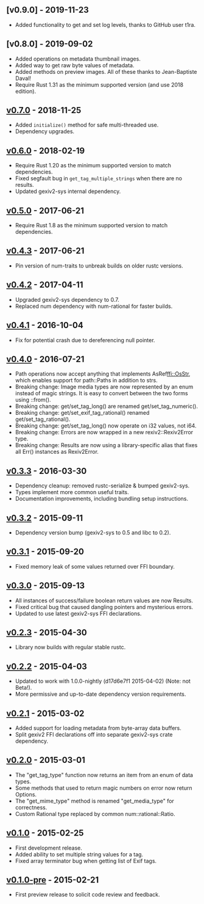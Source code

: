 ## [v0.9.0] - 2019-11-23
  * Added functionality to get and set log levels, thanks to GitHub user t1ra.

## [v0.8.0] - 2019-09-02
  * Added operations on metadata thumbnail images.
  * Added way to get raw byte values of metadata.
  * Added methods on preview images. All of these thanks to Jean-Baptiste Daval!
  * Require Rust 1.31 as the minimum supported version (and use 2018 edition).

## [v0.7.0] - 2018-11-25
  * Added `initialize()` method for safe multi-threaded use.
  * Dependency upgrades.

## [v0.6.0] - 2018-02-19
  * Require Rust 1.20 as the minimum supported version to match dependencies.
  * Fixed segfault bug in `get_tag_multiple_strings` when there are no results.
  * Updated gexiv2-sys internal dependency.

## [v0.5.0] - 2017-06-21
  * Require Rust 1.8 as the minimum supported version to match dependencies.

## [v0.4.3] - 2017-06-21
  * Pin version of num-traits to unbreak builds on older rustc versions.

## [v0.4.2] - 2017-04-11
  * Upgraded gexiv2-sys dependency to 0.7.
  * Replaced num dependency with num-rational for faster builds.

## [v0.4.1] - 2016-10-04
  * Fix for potential crash due to dereferencing null pointer.

## [v0.4.0] - 2016-07-21
  * Path operations now accept anything that implements AsRef<ffi::OsStr>,
    which enables support for path::Paths in addition to strs.
  * Breaking change: Image media types are now represented by an enum instead of
    magic strings. It is easy to convert between the two forms using ::from().
  * Breaking change: get/set_tag_long() are renamed get/set_tag_numeric().
  * Breaking change: get/set_exif_tag_rational() renamed get/set_tag_rational().
  * Breaking change: get/set_tag_long() now operate on i32 values, not i64.
  * Breaking change: Errors are now wrapped in a new rexiv2::Rexiv2Error type.
  * Breaking change: Results are now using a library-specific alias that fixes
    all Err() instances as Rexiv2Error.

## [v0.3.3] - 2016-03-30
  * Dependency cleanup: removed rustc-serialize & bumped gexiv2-sys.
  * Types implement more common useful traits.
  * Documentation improvements, including bundling setup instructions.

## [v0.3.2] - 2015-09-11
  * Dependency version bump (gexiv2-sys to 0.5 and libc to 0.2).

## [v0.3.1] - 2015-09-20
  * Fixed memory leak of some values returned over FFI boundary.

## [v0.3.0] - 2015-09-13
  * All instances of success/failure boolean return values are now Results.
  * Fixed critical bug that caused dangling pointers and mysterious errors.
  * Updated to use latest gexiv2-sys FFI declarations.

## [v0.2.3] - 2015-04-30
  * Library now builds with regular stable rustc.

## [v0.2.2] - 2015-04-03
  * Updated to work with 1.0.0-nightly (d17d6e7f1 2015-04-02) (Note: not Beta!).
  * More permissive and up-to-date dependency version requirements.

## [v0.2.1] - 2015-03-02
  * Added support for loading metadata from byte-array data buffers.
  * Split gexiv2 FFI declarations off into separate gexiv2-sys crate dependency.

## [v0.2.0] - 2015-03-01
  * The "get_tag_type" function now returns an item from an enum of data types.
  * Some methods that used to return magic numbers on error now return Options.
  * The "get_mime_type" method is renamed "get_media_type" for correctness.
  * Custom Rational type replaced by common num::rational::Ratio.

## [v0.1.0] - 2015-02-25
  * First development release.
  * Added ability to set multiple string values for a tag.
  * Fixed array terminator bug when getting list of Exif tags.

## [v0.1.0-pre] - 2015-02-21
  * First preview release to solicit code review and feedback.


[v0.7.0]: https://github.com/felixc/rexiv2/compare/v0.6.0...v0.7.0
[v0.6.0]: https://github.com/felixc/rexiv2/compare/v0.5.0...v0.6.0
[v0.5.0]: https://github.com/felixc/rexiv2/compare/v0.4.3...v0.5.0
[v0.4.3]: https://github.com/felixc/rexiv2/compare/v0.4.2...v0.4.3
[v0.4.2]: https://github.com/felixc/rexiv2/compare/v0.4.1...v0.4.2
[v0.4.1]: https://github.com/felixc/rexiv2/compare/v0.4.0...v0.4.1
[v0.4.0]: https://github.com/felixc/rexiv2/compare/v0.3.3...v0.4.0
[v0.3.3]: https://github.com/felixc/rexiv2/compare/v0.3.2...v0.3.3
[v0.3.2]: https://github.com/felixc/rexiv2/compare/v0.3.1...v0.3.2
[v0.3.1]: https://github.com/felixc/rexiv2/compare/v0.3.0...v0.3.1
[v0.3.0]: https://github.com/felixc/rexiv2/compare/v0.2.3...v0.3.0
[v0.2.3]: https://github.com/felixc/rexiv2/compare/v0.2.2...v0.2.3
[v0.2.2]: https://github.com/felixc/rexiv2/compare/v0.2.1...v0.2.2
[v0.2.1]: https://github.com/felixc/rexiv2/compare/v0.2.0...v0.2.1
[v0.2.0]: https://github.com/felixc/rexiv2/compare/v0.1.0...v0.2.0
[v0.1.0]: https://github.com/felixc/rexiv2/compare/25c31ad...v0.1.0
[v0.1.0-pre]: https://github.com/felixc/rexiv2/commit/25c31ad5a0bdbc51ce95e416f1931771fdfd950d
